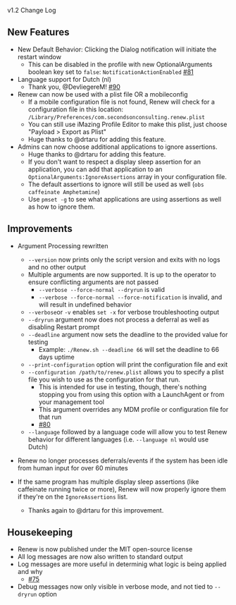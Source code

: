 v1.2 Change Log

## New Features
- New Default Behavior: Clicking the Dialog notification will initiate the restart window
    - This can be disabled in the profile with new OptionalArguments boolean key set to `false`: `NotificationActionEnabled` [#81](https://github.com/SecondSonConsulting/Renew/issues/81)
- Language support for Dutch (nl)
    - Thank you, @DevliegereM! [#90](https://github.com/SecondSonConsulting/Renew/issues/90)
- Renew can now be used with a plist file OR a mobileconfig
    - If a mobile configuration file is not found, Renew will check for a configuration file in this location: `/Library/Preferences/com.secondsonconsulting.renew.plist`
    - You can still use iMazing Profile Editor to make this plist, just choose "Payload > Export as Plist"
    - Huge thanks to @drtaru for adding this feature.
- Admins can now choose additional applications to ignore assertions.
    - Huge thanks to @drtaru for adding this feature.
    - If you don't want to respect a display sleep assertion for an application, you can add that application to an `OptionalArguments:IgnoreAssertions` array in your configuration file.
    - The default assertions to ignore will still be used as well (`obs caffeinate Amphetamine`)
    - Use `pmset -g` to see what applications are using assertions as well as how to ignore them.

## Improvements
- Argument Processing rewritten
    - `--version` now prints only the script version and exits with no logs and no other output
    - Multiple arguments are now supported. It is up to the operator to ensure conflicting arguments are not passed
        - `--verbose --force-normal --dryrun` is valid
        - `--verbose --force-normal --force-notification` is invalid, and will result in undefined behavior
    - `--verbose`or `-v` enables `set -x` for verbose troubleshooting output
    - `--dryrun` argument now does not process a deferral as well as disabling Restart prompt
    - `--deadline` argument now sets the deadline to the provided value for testing
        - Example: `./Renew.sh --deadline 66` will set the deadline to 66 days uptime
    - `--print-configuration` option will print the configuration file and exit
    - `--configuration /path/to/renew.plist` allows you to specify a plist file you wish to use as the configuration for that run.
        - This is intended for use in testing, though, there's nothing stopping you from using this option with a LaunchAgent or from your management tool
        - This argument overrides any MDM profile or configuration file for that run
        - [#80](https://github.com/SecondSonConsulting/Renew/issues/80)
    - `--language` followed by a language code will allow you to test Renew behavior for different languages (i.e. `--language nl` would use Dutch)

- Renew no longer processes deferrals/events if the system has been idle from human input for over 60 minutes
- If the same program has multiple display sleep assertions (like caffeinate running twice or more), Renew will now properly ignore them if they're on the `IgnoreAssertions` list.
    - Thanks again to @drtaru for this improvement.

## Housekeeping
- Renew is now published under the MIT open-source license
- All log messages are now also written to standard output
- Log messages are more useful in determinig what logic is being applied and why
    - [#75](https://github.com/SecondSonConsulting/Renew/issues/75)
- Debug messages now only visible in verbose mode, and not tied to `--dryrun` option